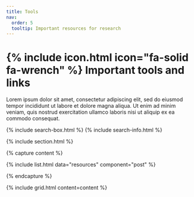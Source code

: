 ```yaml
---
title: Tools
nav:
  order: 5
  tooltip: Important resources for research
---
```


# {% include icon.html icon="fa-solid fa-wrench" %} Important tools and links

Lorem ipsum dolor sit amet, consectetur adipiscing elit, sed do eiusmod tempor incididunt ut labore et dolore magna aliqua.
Ut enim ad minim veniam, quis nostrud exercitation ullamco laboris nisi ut aliquip ex ea commodo consequat.


{% include search-box.html %}
{% include search-info.html %}



{% include section.html %}

{% capture content %}
  
  {% include list.html
  data="resources"
  component="post" %}


{% endcapture %}

{%
  include grid.html
  content=content
%}

